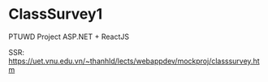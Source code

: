 # ClassSurvey1
PTUWD Project
ASP.NET + ReactJS

SSR: https://uet.vnu.edu.vn/~thanhld/lects/webappdev/mockproj/classsurvey.htm
